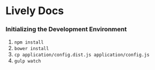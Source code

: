 # Lively Docs

### Initializing the Development Environment
1. `npm install`
1. `bower install`
1. `cp application/config.dist.js application/config.js`
1. `gulp watch`
